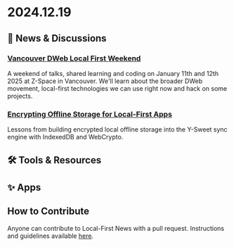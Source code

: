 # 2024.12.19

## 📰 News & Discussions

### [Vancouver DWeb Local First Weekend](https://lu.ma/2ul5uwdl)
A weekend of talks, shared learning and coding on January 11th and 12th 2025 at Z-Space in Vancouver. We'll learn about the broader DWeb movement, local-first technologies we can use right now and hack on some projects.

### [Encrypting Offline Storage for Local-First Apps](https://digest.browsertech.com/archive/browsertech-digest-encrypting-offline-storage-for/)
Lessons from building encrypted local offline storage into the Y-Sweet sync engine with IndexedDB and WebCrypto.

## 🛠️ Tools & Resources


## ✨ Apps


## How to Contribute
Anyone can contribute to Local-First News with a pull request. Instructions and guidelines available [here](https://github.com/localfirstnews/localfirstnews).
